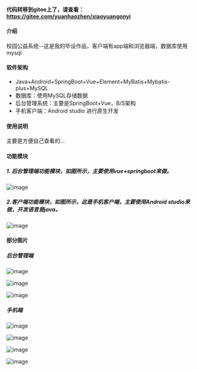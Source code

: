 #### 代码转移到gitee上了，请查看：https://gitee.com/yuanhaozhen/xiaoyuangonyi

#### 介绍
校园公益系统--这是我的毕设作品，客户端有app端和浏览器端，数据库使用mysql

#### 软件架构
- Java+Android+SpringBoot+Vue+Element+MyBatis+Mybatis-plus+MySQL
- 数据库：使用MySQL存储数据
- 后台管理系统：主要是SpringBoot+Vue，B/S架构
- 手机客户端：Android studio 进行原生开发

#### 使用说明

主要是方便自己查看的...

#### 功能模块
##### 1. 后台管理端功能模块，如图所示，主要使用vue+springboot来做。
![image](https://user-images.githubusercontent.com/48129181/200118783-16986917-5623-40f4-a1f4-8af673419ebb.png)

##### 2.客户端功能模块，如图所示，这是手机客户端，主要使用Android studio来做，开发语言是java。
![image](https://user-images.githubusercontent.com/48129181/200118795-6a960f6a-3c54-4301-86f9-ff6793ade4ef.png)


#### 部分图片

##### 后台管理端

![image](https://user-images.githubusercontent.com/48129181/200118743-2cbabe56-88ea-498c-ae61-ec797a2831e8.png)

![image](https://user-images.githubusercontent.com/48129181/200118759-46d6d7fd-a8cd-48e2-ac1c-d8c0a2c9d3d1.png)

![image](https://user-images.githubusercontent.com/48129181/200118763-1337e204-2b47-4fca-bef3-def074b31a89.png)


##### 手机端

![image](https://user-images.githubusercontent.com/48129181/200118837-c2103f6b-ee7d-446f-b542-ec3be2333e32.png)

![image](https://user-images.githubusercontent.com/48129181/200118852-29fe3e57-c7c5-47f3-aebe-aaea107c4ad2.png)

![image](https://user-images.githubusercontent.com/48129181/200118825-cc959692-6d7c-4d7a-944d-3330d748661d.png)

![image](https://user-images.githubusercontent.com/48129181/200118861-13e2143b-d63d-44b2-857b-8a0a7372a2cd.png)

